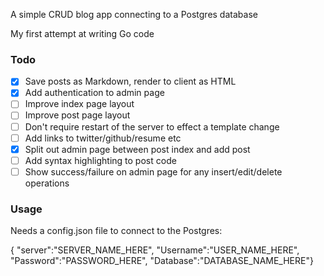 A simple CRUD blog app connecting to a Postgres database

My first attempt at writing Go code

### Todo

- [x] Save posts as Markdown, render to client as HTML
- [x] Add authentication to admin page
- [ ] Improve index page layout
- [ ] Improve post page layout
- [ ] Don't require restart of the server to effect a template change
- [ ] Add links to twitter/github/resume etc
- [x] Split out admin page between post index and add post
- [ ] Add syntax highlighting to post code
- [ ] Show success/failure on admin page for any insert/edit/delete operations

### Usage

Needs a config.json file to connect to the Postgres:

{ "server":"SERVER_NAME_HERE", "Username":"USER_NAME_HERE", "Password":"PASSWORD_HERE", "Database":"DATABASE_NAME_HERE"}